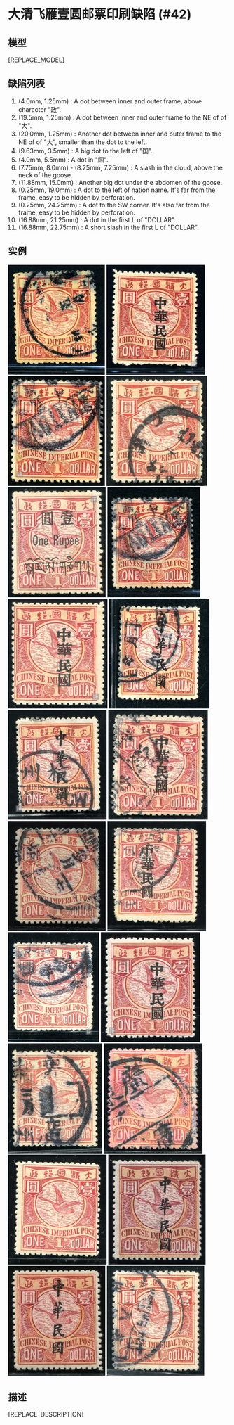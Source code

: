 # 大清飞雁壹圆邮票印刷缺陷 (#42)

## 模型
[REPLACE_MODEL]

## 缺陷列表
1. (4.0mm, 1.25mm) :  A dot between inner and outer frame, above character "政".
1. (19.5mm, 1.25mm) :  A dot between inner and outer frame to the NE of of "大".
1. (20.0mm, 1.25mm) :  Another dot between inner and outer frame to the NE of of "大", smaller than the dot to the left.
1. (9.63mm, 3.5mm) :  A big dot to the left of "国".
1. (4.0mm, 5.5mm) :  A dot in "圆".
1. (7.75mm, 8.0mm) - (8.25mm, 7.25mm) :  A slash in the cloud, above the neck of the goose.
1. (11.88mm, 15.0mm) :  Another big dot under the abdomen of the goose.
1. (0.25mm, 19.0mm) :  A dot to the left of nation name. It's far from the frame, easy to be hidden by perforation.
1. (0.25mm, 24.25mm) :  A dot to the SW corner. It's also far from the frame, easy to be hidden by perforation.
1. (16.88mm, 21.25mm) :  A dot in the first L of "DOLLAR".
1. (16.88mm, 22.75mm) :  A short slash in the first L of "DOLLAR".


## 实例
<img src="2008-07-18_00007252053A.jpg" height=250/>
<img src="2009-07-26_00027576031A.jpg" height=250/>
<img src="2011-06-29_00045494005A.jpg" height=250/>
<img src="2012-01-02_00052011045A.jpg" height=250/>
<img src="2012-02-29_00056844003A.jpg" height=250/>
<img src="2012-06-26_00062602119A.jpg" height=250/>
<img src="2012-07-30_00065683235A.jpg" height=250/>
<img src="2012-08-27_00067670018A.jpg" height=250/>
<img src="2013-03-31_00105412027A.jpg" height=250/>
<img src="2013-06-13_00112628060A.jpg" height=250/>
<img src="2013-07-11_00117208007A.jpg" height=250/>
<img src="2013-12-10_00130304035A.jpg" height=250/>
<img src="2013-12-12_00130174034A.jpg" height=250/>
<img src="2014-03-14_00139313007A.jpg" height=250/>
<img src="2014-07-14_00148907012A.jpg" height=250/>
<img src="2014-07-14_00148907017A.jpg" height=250/>
<img src="2014-11-11_00160735004A.jpg" height=250/>
<img src="2015-01-16_00166462019A.jpg" height=250/>
<img src="2016-02-04_00157483005A.jpg" height=250/>
<img src="2016-06-29_00216872045A.jpg" height=250/>


## 描述
[REPLACE_DESCRIPTION]
